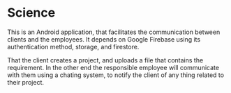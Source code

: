 # Science
This is an Android application, that facilitates the communication between clients and the employees. It depends on Google
Firebase using its authentication method, storage, and firestore.

That the client creates a project, and uploads a file that contains the requirement. In the other end the responsible employee will communicate with 
them using a chating system, to notify the client of any thing related to their project.
